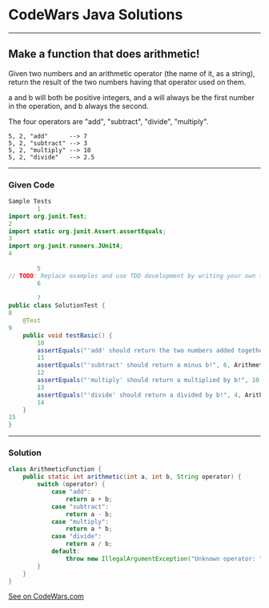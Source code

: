 # CodeWars Java Solutions

---

## Make a function that does arithmetic!


Given two numbers and an arithmetic operator (the name of it, as a string), return the result of the two numbers having that operator used on them.

a and b will both be positive integers, and a will always be the first number in the operation, and b always the second.

The four operators are "add", "subtract", "divide", "multiply".


```
5, 2, "add"      --> 7
5, 2, "subtract" --> 3
5, 2, "multiply" --> 10
5, 2, "divide"   --> 2.5
```




---

### Given Code

``` Java
Sample Tests
        1
import org.junit.Test;
2
import static org.junit.Assert.assertEquals;
3
import org.junit.runners.JUnit4;
4
        ​
        5
// TODO: Replace examples and use TDD development by writing your own tests
        6
        ​
        7
public class SolutionTest {
8
    @Test
9
    public void testBasic() {
        10
        assertEquals("'add' should return the two numbers added together!", 3, ArithmeticFunction.arithmetic(1, 2, "add"));
        11
        assertEquals("'subtract' should return a minus b!", 6, ArithmeticFunction.arithmetic(8, 2, "subtract"));
        12
        assertEquals("'multiply' should return a multiplied by b!", 10, ArithmeticFunction.arithmetic(5, 2, "multiply"));
        13
        assertEquals("'divide' should return a divided by b!", 4, ArithmeticFunction.arithmetic(8, 2, "divide"));
        14
    }
15
}
```

---

### Solution


```Java
class ArithmeticFunction {
    public static int arithmetic(int a, int b, String operator) {
        switch (operator) {
            case "add":
                return a + b;
            case "subtract":
                return a - b;
            case "multiply":
                return a * b;
            case "divide":
                return a / b;
            default:
                throw new IllegalArgumentException("Unknown operator: " + operator);
        }
    }
}
```



[See on CodeWars.com](https://www.codewars.com/kata/583f158ea20cfcbeb400000a/train/java)